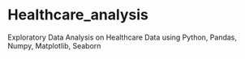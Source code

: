 # Healthcare_analysis
Exploratory Data Analysis on Healthcare Data using Python, Pandas, Numpy, Matplotlib, Seaborn
